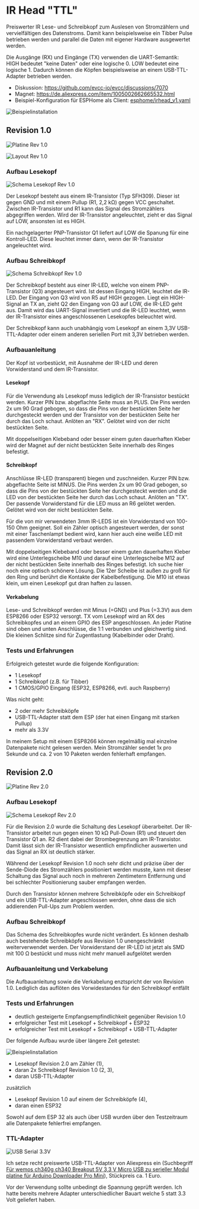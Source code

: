 # IR Head "TTL"

Preiswerter IR Lese- und Schreibkopf zum Auslesen von Stromzählern und vervielfältigen des Datenstroms. Damit kann beispielsweise ein Tibber Pulse betrieben werden und parallel die Daten mit eigener Hardware ausgewertet werden.

Die Ausgänge (RX) und Eingänge (TX) verwenden die UART-Semantik: HIGH bedeutet "keine Daten" oder eine logische 0. LOW bedeutet eine logische 1. Dadurch können die Köpfen beispielsweise an einem USB-TTL-Adapter betrieben werden.

* Diskussion: https://github.com/evcc-io/evcc/discussions/7070
* Magnet: https://de.aliexpress.com/item/1005002662665532.html
* Beispiel-Konfiguration für ESPHome als Client: [esphome/irhead_v1.yaml](esphome/irhead_v1.yaml)

![Beispielinstallation](img/im_einsatz.jpeg)

## Revision 1.0

![Platine Rev 1.0](rev1.0/platine_2d.png)

![Layout Rev 1.0](rev1.0/platinenlayout.png)

### Aufbau Lesekopf

![Schema Lesekopf Rev 1.0](rev1.0/schema_lesekopf.png)

Der Lesekopf besteht aus einem IR-Transistor (Typ SFH309). Dieser ist gegen GND und mit einem Pullup (R1, 2,2 kΩ) gegen VCC geschaltet. Zwischen IR-Transistor und R1 kann das Signal des Stromzählers abgegriffen werden. Wird der IR-Transistor angeleuchtet, zieht er das Signal auf LOW, ansonsten ist es HIGH.

Ein nachgelagerter PNP-Transistor Q1 liefert auf LOW die Spanung für eine Kontroll-LED. Diese leuchtet immer dann, wenn der IR-Transistor angeleuchtet wird.

### Aufbau Schreibkopf

![Schema Schreibkopf Rev 1.0](rev1.0/schema_schreibkopf.png)

Der Schreibkopf besteht aus einer IR-LED, welche von einem PNP-Transistor (Q3) angesteuert wird. Ist dessen Eingang HIGH, leuchtet die IR-LED. Der Eingang von Q3 wird von R5 auf HIGH gezogen. Liegt ein HIGH-Signal an TX an, zieht Q2 den Eingang von Q3 auf LOW, die IR-LED geht aus. Damit wird das UART-Signal invertiert und die IR-LED leuchtet, wenn der IR-Transistor eines angeschlossenen Lesekopfes beleuchtet wird.

Der Schreibkopf kann auch unabhängig vom Lesekopf an einem 3,3V USB-TTL-Adapter oder einem anderen seriellen Port mit 3,3V betrieben werden.

### Aufbauanleitung

Der Kopf ist vorbestückt, mit Ausnahme der IR-LED und deren Vorwiderstand und dem IR-Transistor.

#### Lesekopf 

Für die Verwendung als Lesekopf muss lediglich der IR-Transistor bestückt werden. Kurzer PIN bzw. abgeflachte Seite muss an PLUS. Die Pins werden 2x um 90 Grad gebogen, so dass die Pins von der bestückten Seite her durchgesteckt werden und der Transistor von der bestückten Seite her durch das Loch schaut. Anlöten an "RX". Gelötet wird von der nicht bestückten Seite.

Mit doppelseitigen Klebeband oder besser einem guten dauerhaften Kleber wird der Magnet auf der nicht bestückten Seite innerhalb des Ringes befestigt.

#### Schreibkopf

Anschlüsse IR-LED (transparent) biegen und zuschneiden. Kurzer PIN bzw. abgeflachte Seite ist MINUS. Die Pins werden 2x um 90 Grad gebogen, so dass die Pins von der bestückten Seite her durchgesteckt werden und die LED von der bestückten Seite her durch das Loch schaut. Anlöten an "TX". Der passende Vorwiderstand für die LED muss an R6 gelötet werden. Gelötet wird von der nicht bestückten Seite.

Für die von mir verwendeten 3mm IR-LEDS ist ein Vorwiderstand von 100-150 Ohm geeignet. Soll ein Zähler optisch angesteuert werden, der sonst mit einer Taschenlampt bedient wird, kann hier auch eine weiße LED mit passendem Vorwiderstand verbaut werden.

Mit doppelseitigen Klebeband oder besser einem guten dauerhaften Kleber wird eine Unterlegscheibe M10 und darauf eine Unterlegscheibe M12 auf der nicht bestückten Seite innerhalb des Ringes befestigt. Ich suche hier noch eine optisch schönere Lösung. Die 12er Scheibe ist außen zu groß für den Ring und berührt die Kontakte der Kabelbefestigung. Die M10 ist etwas klein, um einen Lesekopf gut dran haften zu lassen.

#### Verkabelung

Lese- und Schreibkopf werden mit Minus (=GND) und Plus (=3.3V) aus dem ESP8266 oder ESP32 versorgt. TX vom Lesekopf wird an RX des Schreibkopfes und an einem GPIO des ESP angeschlossen. An jeder Platine sind oben und unten Anschlüsse, die 1:1 verbunden und gleichwertig sind. Die kleinen Schlitze sind für Zugentlastung (Kabelbinder oder Draht).


### Tests und Erfahrungen

Erfolgreich getestet wurde die folgende Konfiguration:

* 1 Lesekopf
* 1 Schreibkopf (z.B. für Tibber)
* 1 CMOS/GPIO Eingang (ESP32, ESP8266, evtl. auch Raspberry)

Was nicht geht:
* 2 oder mehr Schreibköpfe
* USB-TTL-Adapter statt dem ESP (der hat einen Eingang mit starken Pullup)
* mehr als 3.3V

In meinem Setup mit einem ESP8266 können regelmäßig mal einzelne Datenpakete nicht gelesen werden. Mein Stromzähler sendet 1x pro Sekunde und ca. 2 von 10 Paketen werden fehlerhaft empfangen.

## Revision 2.0

![Platine Rev 2.0](rev2.0/platine_2d.png)

### Aufbau Lesekopf

![Schema Lesekopf Rev 2.0](rev2.0/schema_lesekopf.png)

Für die Revision 2.0 wurde die Schaltung des Lesekopf überarbeitet. Der IR-Transistor arbeitet nun gegen einen 10 kΩ Pull-Down (R1) und steuert den Transistor Q1 an. R2 dient dabei der Strombegrenzung am IR-Transistor. Damit lässt sich der IR-Transistor wesentlich empfindlicher auswerten und das Signal an RX ist deutlich stärker.

Während der Lesekopf Revision 1.0 noch sehr dicht und präzise über der Sende-Diode des Stromzählers positioniert werden musste, kann mit dieser Schaltung das Signal auch noch in mehreren Zentimetern Entfernung und bei schlechter Positionierung sauber empfangen werden.

Durch den Transistor können mehrere Schreibköpfe oder ein Schreibkopf und ein USB-TTL-Adapter angeschlossen werden, ohne dass die sich addierenden Pull-Ups zum Problem werden.

### Aufbau Schreibkopf

Das Schema des Schreibkopfes wurde nicht verändert. Es können deshalb auch bestehende Schreibköpfe aus Revision 1.0 unengeschränkt weiterverwendet werden. Der Vorwiderstand der IR-LED ist jetzt als SMD mit 100 Ω bestückt und muss nicht mehr manuell aufgelötet werden

### Aufbauanleitung und Verkabelung

Die Aufbauanleitung sowie die Verkabelung enztspricht der von Revision 1.0. Lediglich das auflöten des Vorwidestandes für den Schreibkopf entfällt

### Tests und Erfahrungen

* deutlich gesteigerte Empfangsempfindlichkeit gegenüber Revision 1.0
* erfolgreicher Test mit Lesekopf + Schreibkopf + ESP32
* erfolgreicher Test mit Lesekopf + Schreibkopf + USB-TTL-Adapter

Der folgende Aufbau wurde über längere Zeit getestet:

![Beispielinstallation](rev2.0/Schreib-Lesekopf-V2-Testaufbau.drawio.png)

* Lesekopf Revision 2.0 am Zähler (1),
* daran 2x Schreibkopf Revision 1.0 (2, 3),
* daran USB-TTL-Adapter

zusätzlich
* Lesekopf Revision 1.0 auf einem der Schreibköpfe (4),
* daran einen ESP32


Sowohl auf dem ESP 32 als auch über USB wurden über den Testzeitraum alle Datenpakete fehlerfrei empfangen.


### TTL-Adapter

![USB Serial 3.3V](img/usbserial.jpeg)

Ich setze recht preiswerte USB-TTL-Adapter von Aliexpress ein (Suchbegriff [Für wemos ch340g ch340 Breakout 5V 3,3 V Micro USB zu serieller Modul platine für Arduino Downloader Pro Mini](https://de.aliexpress.com/item/1005006102082378.html)), Stückpreis ca. 1 Euro.

Vor der Verwendung sollte unbedingt die Spannung geprüft werden. Ich hatte bereits mehrere Adapter unterschiedlicher Bauart welche 5 statt 3.3 Volt geliefert haben.

